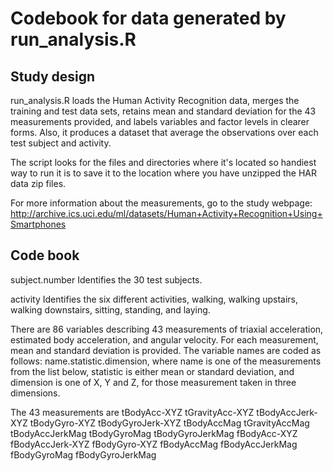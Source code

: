 # Codebook for data generated by run_analysis.R

## Study design

run_analysis.R loads the Human Activity Recognition data, merges the training and test data sets, retains mean and standard deviation for the 43 measurements provided,
and labels variables and factor levels in clearer forms. Also, it produces a dataset that average the observations over each test subject and activity.

The script looks for the files and directories where it's located so handiest way to run it is to save it to the location where you have unzipped the HAR data zip files.

For more information about the measurements, go to the study webpage:
http://archive.ics.uci.edu/ml/datasets/Human+Activity+Recognition+Using+Smartphones 

## Code book

subject.number
	Identifies the 30 test subjects.

activity
	Identifies the six different activities, walking, walking upstairs, walking downstairs, sitting, standing, and laying.

There are 86 variables describing 43 measurements of triaxial acceleration, estimated body acceleration, and angular velocity. 
For each measurement, mean and standard deviation is provided. 
The variable names are coded as follows:
name.statistic.dimension,
where name is one of the measurements from the list below, statistic is either mean or standard deviation, and dimension is one of X, Y and Z, for those measurement taken in three dimensions.


The 43 measurements are 
tBodyAcc-XYZ
tGravityAcc-XYZ
tBodyAccJerk-XYZ
tBodyGyro-XYZ
tBodyGyroJerk-XYZ
tBodyAccMag
tGravityAccMag
tBodyAccJerkMag
tBodyGyroMag
tBodyGyroJerkMag
fBodyAcc-XYZ
fBodyAccJerk-XYZ
fBodyGyro-XYZ
fBodyAccMag
fBodyAccJerkMag
fBodyGyroMag
fBodyGyroJerkMag
